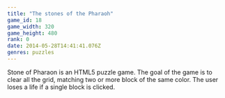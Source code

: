 ```yaml
---
title: "The stones of the Pharaoh"
game_id: 18
game_width: 320
game_height: 480
rank: 0
date: 2014-05-28T14:41:41.076Z
genres: puzzles
---
```

Stone of Pharaon is an HTML5 puzzle game. The goal of the game is to clear all the grid, matching two or more block of the same color.  The user loses a life if a single block is clicked.